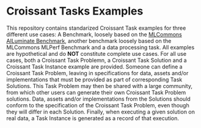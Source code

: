 # Croissant Tasks Examples
This repository contains standarized Croissant Task examples for three different use cases: A Benchmark, loosely based on the [MLCommons AILuminate Benchmark](https://mlcommons.org/ailuminate/), another benchmark loosely based on the MLCommons MLPerf Benchmark and a data processing task. All examples are hypothetical and do **NOT** constitute complete use cases. For all use cases, both a Croissant Task Problemn, a Croissant Task Solution and a Croissant Task Instance example are provided. Someone can define a Croissant Task Problem, leaving in specifications for data, assets and/or implementations that must be provided as part of corresponding Task Solutions. This Task Problem may then be shared with a large community, from which other users can generate their own Croissant Task Problem solutions. Data, assets and/or implementations from the Solutions should conform to the specification of the Croissant Task Problem, even though they will differ in each Solution. Finally, when executing a given solution on real data, a Task Instance is generated as a record of that execution.